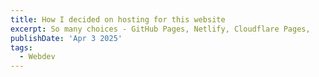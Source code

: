 ```yaml
---
title: How I decided on hosting for this website
excerpt: So many choices - GitHub Pages, Netlify, Cloudflare Pages, 
publishDate: 'Apr 3 2025'
tags:
  - Webdev
---
```


<!--stackedit_data:
eyJoaXN0b3J5IjpbLTk0NDUzMTgwOV19
-->